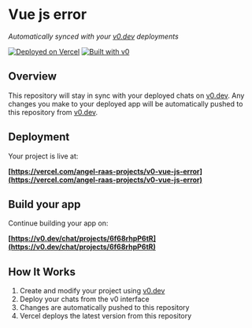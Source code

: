 # Vue js error

*Automatically synced with your [v0.dev](https://v0.dev) deployments*

[![Deployed on Vercel](https://img.shields.io/badge/Deployed%20on-Vercel-black?style=for-the-badge&logo=vercel)](https://vercel.com/angel-raas-projects/v0-vue-js-error)
[![Built with v0](https://img.shields.io/badge/Built%20with-v0.dev-black?style=for-the-badge)](https://v0.dev/chat/projects/6f68rhpP6tR)

## Overview

This repository will stay in sync with your deployed chats on [v0.dev](https://v0.dev).
Any changes you make to your deployed app will be automatically pushed to this repository from [v0.dev](https://v0.dev).

## Deployment

Your project is live at:

**[https://vercel.com/angel-raas-projects/v0-vue-js-error](https://vercel.com/angel-raas-projects/v0-vue-js-error)**

## Build your app

Continue building your app on:

**[https://v0.dev/chat/projects/6f68rhpP6tR](https://v0.dev/chat/projects/6f68rhpP6tR)**

## How It Works

1. Create and modify your project using [v0.dev](https://v0.dev)
2. Deploy your chats from the v0 interface
3. Changes are automatically pushed to this repository
4. Vercel deploys the latest version from this repository